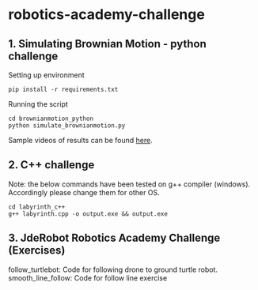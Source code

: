 # robotics-academy-challenge

## 1. Simulating Brownian Motion - python challenge

Setting up environment
```
pip install -r requirements.txt
```

Running the script
```
cd brownianmotion_python
python simulate_brownianmotion.py
```
Sample videos of results can be found [here](https://drive.google.com/drive/folders/166wu9ialCmHhBpFqN5Kyo56La7jzJUFs?usp=sharing). 

## 2. C++ challenge

Note: the below commands have been tested on g++ compiler (windows). Accordingly please change them for other OS.
```
cd labyrinth_c++
g++ labyrinth.cpp -o output.exe && output.exe 
```

## 3. JdeRobot Robotics Academy Challenge (Exercises)
follow_turtlebot: Code for following drone to ground turtle robot. \
smooth_line_follow: Code for follow line exercise
